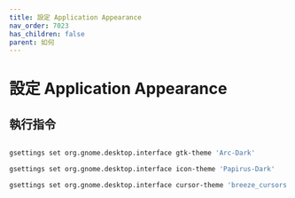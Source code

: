 ```yaml
---
title: 設定 Application Appearance
nav_order: 7023
has_children: false
parent: 如何
---
```



# 設定 Application Appearance


## 執行指令

``` sh

gsettings set org.gnome.desktop.interface gtk-theme 'Arc-Dark'

gsettings set org.gnome.desktop.interface icon-theme 'Papirus-Dark'

gsettings set org.gnome.desktop.interface cursor-theme 'breeze_cursors'

```
